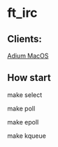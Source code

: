 # ft_irc


## Clients:

[Adium MacOS](https://adium.im/)


## How start
    
        
          
  make select
  
  make poll
  
  make epoll
  
  make kqueue

